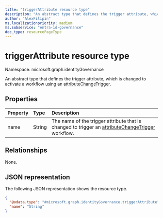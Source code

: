```yaml
---
title: "triggerAttribute resource type"
description: "An abstract type that defines the trigger attribute, which is changed to activate a workflow using an attributeChangeTrigger."
author: "AlexFilipin"
ms.localizationpriority: medium
ms.subservice: "entra-id-governance"
doc_type: resourcePageType
---
```


# triggerAttribute resource type

Namespace: microsoft.graph.identityGovernance

An abstract type that defines the trigger attribute, which is changed to activate a workflow using an [attributeChangeTrigger](../resources/identitygovernance-attributechangetrigger.md).

## Properties
|Property|Type|Description|
|:---|:---|:---|
|name|String|The name of the trigger attribute that is changed to trigger an [attributeChangeTrigger](../resources/identitygovernance-attributechangetrigger.md) workflow.|

## Relationships
None.

## JSON representation
The following JSON representation shows the resource type.
<!-- {
  "blockType": "resource",
  "@odata.type": "microsoft.graph.identityGovernance.triggerAttribute"
}
-->
``` json
{
  "@odata.type": "#microsoft.graph.identityGovernance.triggerAttribute",
  "name": "String"
}
```

